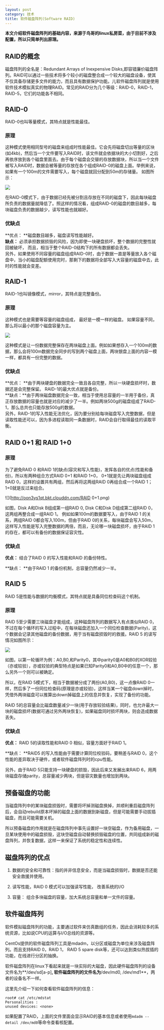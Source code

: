 ```yaml
---
layout: post
category: 技术
title: 软件磁盘阵列(Software RAID)
---
```


**本文介绍软件磁盘阵列的基础内容，来源于鸟哥的linux私房菜，由于目前不涉及配置，所以只简单列出原理。**  

## RAID的概念
磁盘阵列的全名是：Redundant Arrays of Inexpensive Disks,即容错廉价磁盘阵列。RAID可以通过一些技术将多个较小的磁盘整合成一个较大的磁盘设备，使其不仅具备存储更多文件的能力，而且具有数据保护功能。儿软件磁盘阵列就是使用软件技术模拟真实的物理RAID。常见的RAID分为几个等级：RAID-0，RAID-1，RAID-5，它们的功能各不相同。

## RAID-0
RAID-0也叫等量模式，其特点就是性能最佳。  
### 原理
这种模式使用相同型号的磁盘来组成时性能最佳。它会先将磁盘切出等量的区块(如4kb)，然后当一个文件要写入RAID时，该文件就会依据块的大小切割好，之后再依序放到各个磁盘里面去。由于每个磁盘会交替的存放数据块，所以当一个文件被写入RAID时，数据会被等量的存放在各个组成RAID-0的磁盘上面。举例来说，如果有一个100m的文件需要写入，每个磁盘就回分配到50m的存储量。 如图所示：

![](http://oon3ys1qt.bkt.clouddn.com/RAID-0.png)   

在RAID-0模式下，由于数据已经先被分割且存放在不同的磁盘下，因此每块磁盘所负责的数据量就降低了。照这样的情况看，组成RAID-0的磁盘的数目越多，每块磁盘负责的数据越少，读写性能也就越好。

### 优缺点
**优点： **磁盘数目越多，磁盘读写性能越好。   
**缺点：** 必须承担数据损毁的风险，因为即使一块硬盘损坏，整个数据的完整性就回被破坏， 而且，相当于整个RAID-0结构下的所有数据都会丢失。  
另外，如果使用不同容量的磁盘组成RAID-0时，由于数据一直是等量放入各个磁盘中，当小的磁盘配额使用完时，那剩下的数据将全部写入大容量的磁盘中去，此时的性能就会变差。  

## RAID-1
RAID-1也叫镜像模式，mirror，其特点是完整备份。
### 原理
这种模式也是需要等容量的磁盘组成， 最好是一模一样的磁盘。  如果容量不同，那么将以最小的那个磁盘容量为主。    

![](http://oon3ys1qt.bkt.clouddn.com/RAID-1.png)   

这种模式是让一份数据完整保存在两块磁盘上面。例如如果想存入一个100m的数据，那么会将100m数据完全同步的写到两个磁盘上面，两块银盘上面的内容一模一样，都具有一份完整的数据。
### 优缺点
**优点： **由于两块硬盘的数据完全一致且各自完整，所以一块硬盘损坏时，数据还是会完整保留。 RAID-1的最大优点就是备份。   
**缺点：**由于两块磁盘数据完全一致，相当于使用总容量的一半用于备份，真正存放数据的容量也就是对应的减少了一半。例如两块500g的磁盘组成了RAID-1，那么总共也只能存放500g的数据。  
另外，RAID-1的写入性能无法优化，因为要分别给每块磁盘写入完整数据，但是读取性能还可以，因为多进程读取同一条数据时，RAID会自行取得最佳的读取平衡。  

## RAID 0+1 和 RAID 1+0
### 原理
为了避免RAID 0 和RAID 1的缺点(容灾和写入性能)，发挥各自的优点(性能和备份)，所以有两种组合方式RAID 0+1 和RAID 1+0， 0+1就是先让两块磁盘组成RAID 0，这样的设置共有两组，然后再将这两组RAID 0再组合成一个RAID 1； 1+0就是反过来组合。   

![](http://oon3ys1qt.bkt.clouddn.com/RAID 0+1.png)

如图，Disk A和Disk B组成第一组RAID 0, Disk C和Disk D组成第二组RAID 0，这两组再整合成一组RAID 1。 例如如果100m的数据要写入，由于RAID 1 的关系，两组RAID 0都会写入100m，但由于RAID 0的关系，每块磁盘会写入50m，这样写入性能是写入完整数据的两倍，而且，无论哪一块磁盘损坏，由于RAID 1 的存在，都可以有备份的数据保证容灾性。  
### 优缺点
**优点：** 结合了RAID 0 的写入性能和RAID 的备份特性。
    
**缺点： **由于RAID 1 的备份机制，总容量仍然减少一半。  

## RAID 5
RAID 5是性能与数据的均衡模式，其特点就是具备同位检查码这个机制。  
### 原理
RAID 5至少需要三块磁盘才能组成，这种磁盘阵列的数据写入有点类似RAID 0，不过在每个循环的写入过程中，在每块磁盘还加入一个同位检查数据(Parity)，这个数据会记录其他磁盘的备份数据，用于当有磁盘损毁时的救援。RAID 5 的读写情况如图所示：   

![](http://oon3ys1qt.bkt.clouddn.com/RAID-5.png)

如图，以第一轮循环为例：A0,B0,和Parity0，其中parity0是A0和B0的XOR较验（亦或较验），亦或较验的典型特点是如果已知Parity0和A0,B0中的任意一个，那么另外一个则可以被确定。  

所以，在RAID 5模式下，相当于数据被分成了两份(A0,B0)，这一点像RAID 0一样，然后多了一份同位检查码(原理是亦或较验)，这样当某一个磁盘down掉时，凭借外两块磁盘可以推算出down掉磁盘上的信息并恢复，实现了备份的功能。  

RAID 5的总容量会比磁盘数量减少一块(用于存放较验结果)，同时，也允许最大一块的磁盘损坏(数据可通过另外两块恢复)，如果磁盘同时损坏两块，则会造成数据丢失。   

###  优缺点
**优点：** RAID 5的读取性能和RAID 0 相似，容量方面好于RAID 1。
  
**缺点： **RAID5 的写入性能由于需要计算同位校验码，要稍差与RAID 0，这个性能的差异取决于硬件，或者软件磁盘阵列时的cpu性能。 
 
另外，由于RAID 5只能支持一块硬盘的损毁，因此后来又发展出来RAID 6，用两块磁盘存储parity，总容量减少两块，但是容灾数量也增加到两块。

## 预备磁盘的功能

当磁盘阵列中的某块磁盘损毁时，需要将坏掉测磁盘换掉，并顺利重启磁盘阵列后，会自动rebuild原本坏掉的磁盘上面的数据到新磁盘，但是可能需要手动拔插磁盘，而且可能需要关机。  

所以预备磁盘的作用就是在磁盘阵列中事先设置好一块空磁盘，作为备用磁盘，一旦某块使用中的磁盘损毁，这块空磁盘自动替换损毁磁盘的位置，共同组成新的磁盘阵列，并恢复数据，这样一来保证了系统的稳定性和连续性。  

## 磁盘阵列的优点
1. 数据的安全和可靠性：指的并非信息安全，而是当磁盘损毁时，数据是否还能安全救援并使用。  

2. 读写性能，RAID 0 模式可以加强读写性能， 改善系统的I/O

3. 容量： 组合多块磁盘的容量，加大系统总容量和单一文件的容量。  


## 软件磁盘阵列

软件模拟磁盘阵列的功能，主要通过软件来仿真数组的任务，因此会消耗较多的系统资源，比如说CPU的运算与I/O总线的资源等。  

CentOs提供的软件磁盘阵列工具是mdadm，以分区或磁盘为单位来涉及磁盘阵列。而且支持RAID 0，RAID 1， RAID 5 spare disk等，还可以达到类似热拔插的功能，在线进行分区的抽换。  

软件磁盘阵列在linux下看起来就是一块实际的大磁盘，因此硬件磁盘阵列的设备文件名为**/dev/sd[a-p]**, 软件磁盘阵列的文件名为**/dev/md0, /dev/md1**，两者的设备名不一样。  

这里先介绍一下如何查看软件磁盘阵列的信息：
```shell
root# cat /etc/mdstat
Personalities : 
unused devices: <none>
```
如果配置了RAID，上面的文件里面会显示RAID的基本信息或者使用`mdadm --detail /dev/md0`等命令查看核配置。
